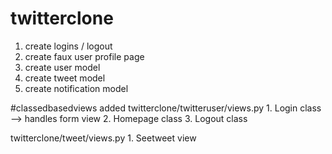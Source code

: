 # twitterclone

1. create logins / logout
2. create faux user profile page
2. create user model
3. create tweet model
4. create notification model


#classedbasedviews added
twitterclone/twitteruser/views.py
    1. Login class --> handles form view
    2. Homepage class
    3. Logout class

twitterclone/tweet/views.py
    1. Seetweet view
